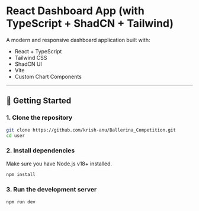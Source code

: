 #  React Dashboard App (with TypeScript + ShadCN + Tailwind)

A modern and responsive dashboard application built with:

-  React + TypeScript
-  Tailwind CSS
-  ShadCN UI
-  Vite
-  Custom Chart Components

---

## 🚀 Getting Started

### 1. Clone the repository

```bash
git clone https://github.com/krish-anu/Ballerina_Competition.git
cd user

```
### 2. Install dependencies
Make sure you have Node.js v18+ installed.

```bash
npm install
```
### 3. Run the development server
```bash
npm run dev
```